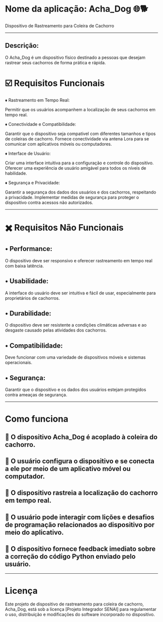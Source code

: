 # Nome da aplicação: Acha_Dog 🌐🐕
Dispositivo de Rastreamento para Coleira de Cachorro
__________________________________________________________________________________

## Descrição:

O Acha_Dog é um dispositivo físico destinado a pessoas que desejam rastrear seus cachorros de forma prática e rápida.

# ☑️ Requisitos Funcionais

♦ Rastreamento em Tempo Real:

Permitir que os usuários acompanhem a localização de seus cachorros em tempo real.

♦ Conectividade e Compatibilidade:

Garantir que o dispositivo seja compatível com diferentes tamanhos e tipos de coleiras de cachorro.
Fornece conectividade via antena Lora para se comunicar com aplicativos móveis ou computadores.

♦ Interface de Usuário:

Criar uma interface intuitiva para a configuração e controle do dispositivo.
Oferecer uma experiência de usuário amigável para todos os níveis de habilidade.

♦ Segurança e Privacidade:

Garantir a segurança dos dados dos usuários e dos cachorros, respeitando a privacidade.
Implementar medidas de segurança para proteger o dispositivo contra acessos não autorizados.
__________________________________________________________________________________
# ✖️ Requisitos Não Funcionais

## • Performance:
O dispositivo deve ser responsivo e oferecer rastreamento em tempo real com baixa latência.

## • Usabilidade:
A interface do usuário deve ser intuitiva e fácil de usar, especialmente para proprietários de cachorros.

## • Durabilidade:
O dispositivo deve ser resistente a condições climáticas adversas e ao desgaste causado pelas atividades dos cachorros.

## • Compatibilidade:
Deve funcionar com uma variedade de dispositivos móveis e sistemas operacionais.

## • Segurança:
Garantir que o dispositivo e os dados dos usuários estejam protegidos contra ameaças de segurança.

__________________________________________________________________________________
# Como funciona

## 🎯 O dispositivo Acha_Dog é acoplado à coleira do cachorro.
## 🎯 O usuário configura o dispositivo e se conecta a ele por meio de um aplicativo móvel ou computador.
## 🎯 O dispositivo rastreia a localização do cachorro em tempo real.
## 🎯 O usuário pode interagir com lições e desafios de programação relacionados ao dispositivo por meio do aplicativo.
## 🎯 O dispositivo fornece feedback imediato sobre a correção do código Python enviado pelo usuário.
__________________________________________________________________________________
# Licença

Este projeto de dispositivo de rastreamento para coleira de cachorro, Acha_Dog, está sob a licença [Projeto Integrador SENAI] para regulamentar o uso, distribuição e modificações do software incorporado no dispositivo.
